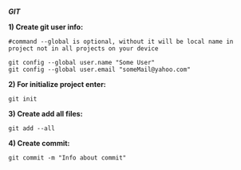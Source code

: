 ***GIT***

**1) Create git user info:**

    #command --global is optional, without it will be local name in project not in all projects on your device

    git config --global user.name "Some User"
    git config --global user.email "someMail@yahoo.com"
**2) For initialize project enter:** 

    git init

**3) Create add all files:**

    git add --all

**4) Create commit:**
    
    git commit -m "Info about commit"

